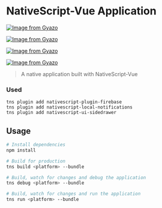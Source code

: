 # NativeScript-Vue Application

[![Image from Gyazo](https://i.gyazo.com/d3419780d2e0fb368bfff229c5d90d5d.png)](https://gyazo.com/d3419780d2e0fb368bfff229c5d90d5d)

[![Image from Gyazo](https://i.gyazo.com/06a1302fd00462ca2ec2065b61c8b363.png)](https://gyazo.com/06a1302fd00462ca2ec2065b61c8b363)

[![Image from Gyazo](https://i.gyazo.com/4ea608d5b0742d51f82a13ffe537a734.png)](https://gyazo.com/4ea608d5b0742d51f82a13ffe537a734)

[![Image from Gyazo](https://i.gyazo.com/bee44ce80f93bdb7af6ff42eb1dac0e3.png)](https://gyazo.com/bee44ce80f93bdb7af6ff42eb1dac0e3)

> A native application built with NativeScript-Vue

### Used

```
tns plugin add nativescript-plugin-firebase
tns plugin add nativescript-local-notifications
tns plugin add nativescript-ui-sidedrawer
```

## Usage

```bash
# Install dependencies
npm install

# Build for production
tns build <platform> --bundle

# Build, watch for changes and debug the application
tns debug <platform> --bundle

# Build, watch for changes and run the application
tns run <platform> --bundle
```
